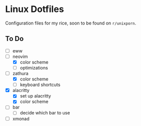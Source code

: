 # Linux Dotfiles

Configuration files for my rice, soon to be found on `r/unixporn`.

## To Do

- [ ] eww
- [ ] neovim
    - [x] color scheme
    - [ ] optimizations
- [ ] zathura
    - [x] color scheme
    - [ ] keyboard shortcuts
- [x] alacritty
    - [x] set up alacritty
    - [x] color scheme
- [ ] bar
    - [ ] decide which bar to use
- [ ] xmonad
